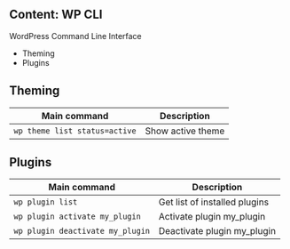 ## Content: WP CLI
WordPress Command Line Interface

- Theming
- Plugins

## Theming
Main command | Description
--- | --- 
`wp theme list status=active` | Show active theme

## Plugins
Main command | Description
--- | --- 
`wp plugin list` | Get list of installed plugins
`wp plugin activate my_plugin` | Activate plugin my_plugin
`wp plugin deactivate my_plugin` | Deactivate plugin my_plugin
<!--stackedit_data:
eyJoaXN0b3J5IjpbMzM3MDYwNTE1XX0=
-->